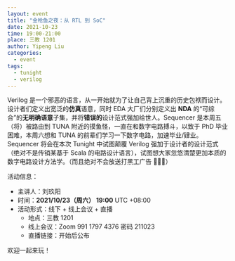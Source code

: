 ```yaml
---
layout: event
title: "金枪鱼之夜：从 RTL 到 SoC"
date: 2021-10-23
time: 19:00-21:00
place: 三教 1201
author: Yipeng Liu
categories:
  - event
tags:
  - tunight
  - verilog
---
```


Verilog 是一个邪恶的语言，从一开始就为了让自己背上沉重的历史包袱而设计。设计者们定义出宽泛的**仿真**语意，同时 EDA 大厂们分别定义出 **NDA** 的“可综合”的**无明确语意**子集，并将**错误的**设计范式强加给世人。Sequencer 是本周五（将）被路由到 TUNA 附近的摸鱼怪，一直在和数字电路搏斗，以致于 PhD 毕业困难，本周六想和 TUNA 的前辈们学习一下数字电路，加速毕业/肄业。Sequencer 将会在本次 Tunight 中试图颠覆 Verilog 强加于设计者的设计范式（绝对不是传销某基于 Scala 的电路设计语言），试图想大家忽悠清楚更加本质的数字电路设计方法学。（而且绝对不会放送打黑工广告 🚩🚩🚩）

活动信息：

* 主讲人：刘玖阳
* 时间：**2021/10/23（周六） 19:00** UTC +08:00
* 活动形式：线下 + 线上会议 + 直播
  * 地点：三教 1201
  * 线上会议：Zoom 991 1797 4376 密码 211023
  * 直播链接：开始后公布

欢迎一起来玩！
